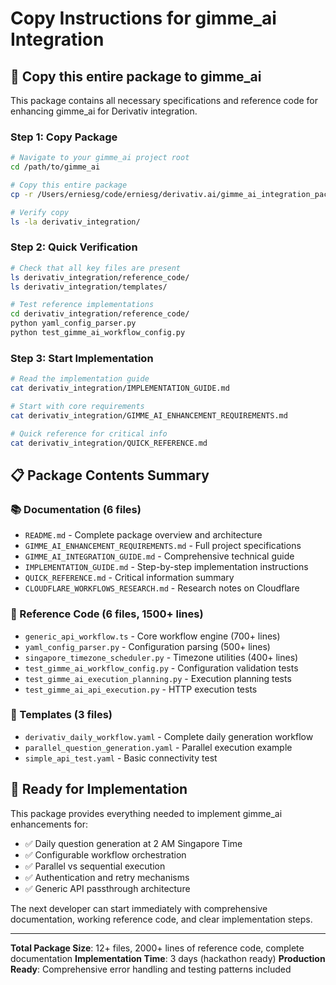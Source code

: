 # Copy Instructions for gimme_ai Integration

## 📁 Copy this entire package to gimme_ai

This package contains all necessary specifications and reference code for enhancing gimme_ai for Derivativ integration.

### Step 1: Copy Package
```bash
# Navigate to your gimme_ai project root
cd /path/to/gimme_ai

# Copy this entire package
cp -r /Users/erniesg/code/erniesg/derivativ.ai/gimme_ai_integration_package ./derivativ_integration/

# Verify copy
ls -la derivativ_integration/
```

### Step 2: Quick Verification
```bash
# Check that all key files are present
ls derivativ_integration/reference_code/
ls derivativ_integration/templates/

# Test reference implementations
cd derivativ_integration/reference_code/
python yaml_config_parser.py
python test_gimme_ai_workflow_config.py
```

### Step 3: Start Implementation
```bash
# Read the implementation guide
cat derivativ_integration/IMPLEMENTATION_GUIDE.md

# Start with core requirements
cat derivativ_integration/GIMME_AI_ENHANCEMENT_REQUIREMENTS.md

# Quick reference for critical info
cat derivativ_integration/QUICK_REFERENCE.md
```

## 📋 Package Contents Summary

### 📚 Documentation (6 files)
- `README.md` - Complete package overview and architecture
- `GIMME_AI_ENHANCEMENT_REQUIREMENTS.md` - Full project specifications
- `GIMME_AI_INTEGRATION_GUIDE.md` - Comprehensive technical guide
- `IMPLEMENTATION_GUIDE.md` - Step-by-step implementation instructions
- `QUICK_REFERENCE.md` - Critical information summary
- `CLOUDFLARE_WORKFLOWS_RESEARCH.md` - Research notes on Cloudflare

### 🔧 Reference Code (6 files, 1500+ lines)
- `generic_api_workflow.ts` - Core workflow engine (700+ lines)
- `yaml_config_parser.py` - Configuration parsing (500+ lines)
- `singapore_timezone_scheduler.py` - Timezone utilities (400+ lines)
- `test_gimme_ai_workflow_config.py` - Configuration validation tests
- `test_gimme_ai_execution_planning.py` - Execution planning tests
- `test_gimme_ai_api_execution.py` - HTTP execution tests

### 📝 Templates (3 files)
- `derivativ_daily_workflow.yaml` - Complete daily generation workflow
- `parallel_question_generation.yaml` - Parallel execution example
- `simple_api_test.yaml` - Basic connectivity test

## 🎯 Ready for Implementation

This package provides everything needed to implement gimme_ai enhancements for:
- ✅ Daily question generation at 2 AM Singapore Time
- ✅ Configurable workflow orchestration
- ✅ Parallel vs sequential execution
- ✅ Authentication and retry mechanisms
- ✅ Generic API passthrough architecture

The next developer can start immediately with comprehensive documentation, working reference code, and clear implementation steps.

---
**Total Package Size**: 12+ files, 2000+ lines of reference code, complete documentation
**Implementation Time**: 3 days (hackathon ready)
**Production Ready**: Comprehensive error handling and testing patterns included